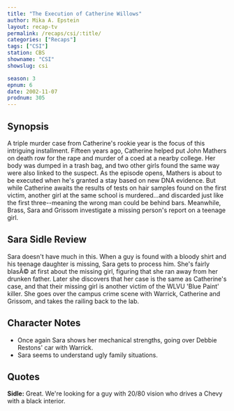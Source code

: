 ```yaml
---
title: "The Execution of Catherine Willows"
author: Mika A. Epstein
layout: recap-tv
permalink: /recaps/csi/:title/
categories: ["Recaps"]
tags: ["CSI"]
station: CBS
showname: "CSI"
showslug: csi

season: 3  
epnum: 6
date: 2002-11-07
prodnum: 305  
---
```


## Synopsis

A triple murder case from Catherine's rookie year is the focus of this intriguing installment. Fifteen years ago, Catherine helped put John Mathers on death row for the rape and murder of a coed at a nearby college. Her body was dumped in a trash bag, and two other girls found the same way were also linked to the suspect. As the episode opens, Mathers is about to be executed when he's granted a stay based on new DNA evidence. But while Catherine awaits the results of tests on hair samples found on the first victim, another girl at the same school is murdered...and discarded just like the first three--meaning the wrong man could be behind bars. Meanwhile, Brass, Sara and Grissom investigate a missing person's report on a teenage girl.

## Sara Sidle Review

Sara doesn't have much in this. When a guy is found with a bloody shirt and his teenage daughter is missing, Sara gets to process him. She's fairly blasÃ© at first about the missing girl, figuring that she ran away from her drunken father. Later she discovers that her case is the same as Catherine's case, and that their missing girl is another victim of the WLVU 'Blue Paint' killer. She goes over the campus crime scene with Warrick, Catherine and Grissom, and takes the railing back to the lab.

## Character Notes

* Once again Sara shows her mechanical strengths, going over Debbie Restons' car with Warrick.  
* Sara seems to understand ugly family situations.

## Quotes

**Sidle:** Great. We're looking for a guy with 20/80 vision who drives a Chevy with a black interior.

